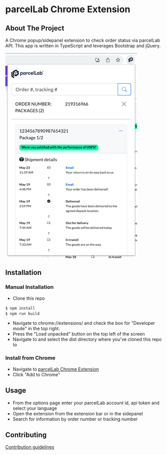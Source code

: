 # parcelLab Chrome Extension

<!---
This is the name of the project. It describes the whole project in one sentence, and helps people understand what the main goal and aim of the project is.

Consider putting a CI badge too, for instance:
 [![myworkflow](https://github.com/parcellab/repo-template-base/workflows/myworkflow/badge.svg)](https://github.com/parcellab/repo-template-base/actions?workflow=myworkflow)
-->

## About The Project
A Chrome popup/sidepanel extension to check order status via parcelLab API. This app is written in TypeScript and leverages Bootstrap and jQuery.

![Alt text](SCR-20230607-qyf.png)

<!---
This is an important component of your project that many new developers often overlook.

Your description is an extremely important aspect of your project. A well-crafted description allows you to show off your work to other developers as well as potential employers.

The quality of a README description often differentiates a good project from a bad project. A good one takes advantage of the opportunity to explain and showcase:
- What your application does,
- Why you used the technologies you used,
- Some of the challenges you faced and features you hope to implement in the future.
-->

## Installation

### Manual Installation
- Clone this repo
```bash  
$ npm install
$ npm run build
```
- Navigate to chrome://extensions/ and check the box for "Developer mode" in the top right.
- Press the "Load unpacked" button on the top left of the screen
- Navigate to and select the dist directory where you've cloned this repo to

### Install from Chrome
- Navigate to [parcelLab Chrome Extension](https://chrome.google.com/webstore/detail/parcellab/gfmodbnpbehnkaohbccplfkcofpecjlj)
- Click "Add to Chrome"

<!---If you are working on a project that a user needs to install or run locally in a machine,
you should include the steps required to install your project and also the required dependencies if any.*

Provide a step-by-step description of how to get the development environment set and running.
For instance:

Use the package manager [pip](https://pip.pypa.io/en/stable/) to install foobar.

```bash
pip install foobar
```
-->

## Usage

- From the options page enter your parcelLab account id, api token and select your language
- Open the extension from the extension bar or in the sidepanel
- Search for information by order number or tracking number

<!---
Provide instructions and examples so users/contributors can use the project. This will make it easy for them in case they encounter a problem – they will always have a place to reference what is expected.*

*You can also make use of visual aids by including materials like screenshots to show examples of the running project and also the structure and design principles used in your project.

```python
import foobar

# returns 'words'
foobar.pluralize('word')

# returns 'geese'
foobar.pluralize('goose')

# returns 'phenomenon'
foobar.singularize('phenomena')
```
-->

## Contributing

[Contribution guidelines](CONTRIBUTING.md)
